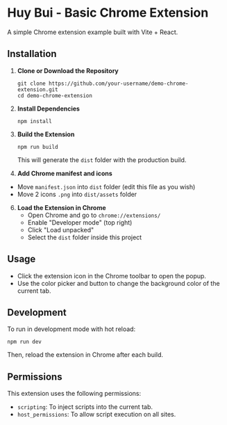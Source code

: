 # Huy Bui - Basic Chrome Extension

A simple Chrome extension example built with Vite + React.

## Installation

1. **Clone or Download the Repository**
   ```
   git clone https://github.com/your-username/demo-chrome-extension.git
   cd demo-chrome-extension
   ```

2. **Install Dependencies**
   ```
   npm install
   ```

3. **Build the Extension**
   ```
   npm run build
   ```
   This will generate the `dist` folder with the production build.

4. **Add Chrome manifest and icons**
  - Move `manifest.json` into `dist` folder (edit this file as you wish)
  - Move 2 icons `.png` into `dist/assets` folder

6. **Load the Extension in Chrome**
   - Open Chrome and go to `chrome://extensions/`
   - Enable "Developer mode" (top right)
   - Click "Load unpacked"
   - Select the `dist` folder inside this project

## Usage

- Click the extension icon in the Chrome toolbar to open the popup.
- Use the color picker and button to change the background color of the current tab.

## Development

To run in development mode with hot reload:
```
npm run dev
```
Then, reload the extension in Chrome after each build.

## Permissions

This extension uses the following permissions:
- `scripting`: To inject scripts into the current tab.
- `host_permissions`: To allow script execution on all sites.
